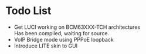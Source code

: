 <h1>Todo List</h1>

<ul>
<li>Get LUCI working on BCM63XXX-TCH architectures</li>
  Has been compiled, waiting for source.
<li>VoIP Bridge mode using PPPoE loopback</li>
<li>Introduce LITE skin to GUI</li>
</ul>

